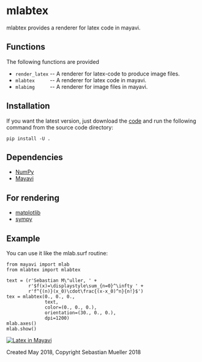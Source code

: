 mlabtex
=======

mlabtex provides a renderer for latex code in mayavi.

Functions
---------
The following functions are provided

 - `render_latex` -- A renderer for latex-code to produce image files.
 - `mlabtex     ` -- A renderer for latex code in mayavi.
 - `mlabimg     ` -- A renderer for image files in mayavi.

Installation
------------
If you want the latest version, just download the
[code](https://github.com/MuellerSeb/mlabtex/archive/master.zip)
and run the following command from the source code directory:

    pip install -U .

Dependencies
------------
 - [NumPy](http://www.numpy.org)
 - [Mayavi](https://docs.enthought.com/mayavi/mayavi/)

For rendering
-------------
 - [matplotlib](https://matplotlib.org/)
 - [sympy](https://www.sympy.org/)


Example
-------
You can use it like the mlab.surf routine:

    from mayavi import mlab
    from mlabtex import mlabtex

    text = (r'Sebastian M\"uller, ' +
            r'$f(x)=\displaystyle\sum_{n=0}^\infty ' +
            r'f^{(n)}(x_0)\cdot\frac{(x-x_0)^n}{n!}$')
    tex = mlabtex(0., 0., 0.,
                  text,
                  color=(0., 0., 0.),
                  orientation=(30., 0., 0.),
                  dpi=1200)
    mlab.axes()
    mlab.show()

[![Latex in Mayavi][1]][1]

Created May 2018, Copyright Sebastian Mueller 2018


  [1]: https://i.stack.imgur.com/lLF58.png
